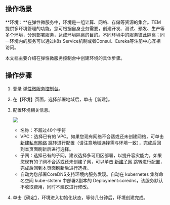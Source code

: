 ## 操作场景

**环境：**在弹性微服务中，环境是一组计算、网络、存储等资源的集合。TEM 提供多环境管理的功能，您可根据自身业务需要，创建开发、测试、预发、生产等多个环境，分别部署服务，达成环境隔离的目的。不同环境中的服务彼此隔离；同一环境内的服务可以通过k8s Service机制或者Consul、Eureka等注册中心互相访问。

本文档主要介绍在弹性微服务控制台中创建环境的具体步骤。

## 操作步骤

1. 登录 [弹性微服务控制台](https://console.cloud.tencent.com/tem)。

2. 在【环境】页面，选择部署地域后，单击【新建】。

3. 配置环境相关信息。

   ![](https://main.qcloudimg.com/raw/ded33af03ca47e9206e83a92950321b3.png)

   - 名称：不超过40个字符
   - VPC：选择已有的 VPC。如果您现有网络不合适或还未创建网络，可单击 [新建私有网络](https://console.cloud.tencent.com/vpc/vpc?rid=4) 跳转进行配置（请注意地域选择需与环境一致），完成后回到本页面刷新后进行选择。
   - 子网：选择已有的子网，建议选择多可用区部署，以提升容灾能力。如果您现有的子网不合适或还未创建子网，可以单击 [新建子网](https://console.cloud.tencent.com/vpc/subnet?rid=4&unVpcId=) 跳转进行配置，完成后回到本页面刷新后进行选择。
   - 自动为您部署CoreDNS支持环境内服务发现。自动在 kubernetes 集群命名空间 kube-ststem 中部署2副本的 Deployment:coredns，该服务默认不收取费用，同时不建议进行修改。

4. 单击【确定】，环境进入初始化状态，等待几分钟后，环境创建完成。



